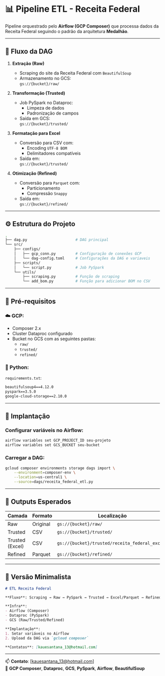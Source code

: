 # 📊 Pipeline ETL - Receita Federal

Pipeline orquestrado pelo **Airflow (GCP Composer)** que processa dados da Receita Federal seguindo o padrão da arquitetura **Medalhão**.

---

## 📌 Fluxo da DAG

1. **Extração (Raw)**
   - Scraping do site da Receita Federal com `BeautifulSoup`
   - Armazenamento no GCS:  
     `gs://{bucket}/raw/`

2. **Transformação (Trusted)**
   - Job PySpark no Dataproc:
     - Limpeza de dados  
     - Padronização de campos
   - Saída em GCS:  
     `gs://{bucket}/trusted/`

3. **Formatação para Excel**
   - Conversão para CSV com:
     - Encoding `UTF-8 BOM`
     - Delimitadores compatíveis
   - Saída em:  
     `gs://{bucket}/trusted/`

4. **Otimização (Refined)**
   - Conversão para `Parquet` com:
     - Particionamento  
     - Compressão `Snappy`
   - Saída em:  
     `gs://{bucket}/refined/`

---

## ⚙️ Estrutura do Projeto

```bash
.
├── dag.py                      # DAG principal
└── src/
    ├── configs/
    │   ├── gcp_conn.py         # Configuração de conexões GCP
    │   └── dag-config.toml     # Configurações da DAG e variaveis
    ├── scripts/
    │   └── script.py           # Job PySpark
    └── utils/
        ├── scraping.py         # Função de scraping
        └── add_bom.py          # Função para adicionar BOM no CSV
```

---

## 🔧 Pré-requisitos

### ☁️ GCP:
- Composer 2.x
- Cluster Dataproc configurado
- Bucket no GCS com as seguintes pastas:
  - `raw/`
  - `trusted/`
  - `refined/`

### 🐍 Python:
`requirements.txt`:

```txt
beautifulsoup4==4.12.0
pyspark==3.5.0
google-cloud-storage==2.10.0
```

---

## 🚀 Implantação

### Configurar variáveis no Airflow:

```bash
airflow variables set GCP_PROJECT_ID seu-projeto
airflow variables set GCS_BUCKET seu-bucket
```

### Carregar a DAG:

```bash
gcloud composer environments storage dags import \
    --environment=composer-env \
    --location=us-central1 \
    --source=dags/receita_federal_etl.py
```

---

## 📁 Outputs Esperados

| Camada             | Formato   | Localização                                |
|--------------------|-----------|---------------------------------------------|
| Raw                | Original  | `gs://{bucket}/raw/`                        |
| Trusted            | CSV       | `gs://{bucket}/trusted/`                   |
| Trusted (Excel)    | CSV       | `gs://{bucket}/trusted/receita_federal_excel/` |
| Refined            | Parquet   | `gs://{bucket}/refined/`                   |

---

## 🧾 Versão Minimalista

```markdown
# ETL Receita Federal

**Fluxo**: Scraping → Raw → PySpark → Trusted → Excel/Parquet → Refined

**Infra**:
- Airflow (Composer)
- Dataproc (PySpark)
- GCS (Raw/Trusted/Refined)

**Implantação**:
1. Setar variáveis no Airflow
2. Upload da DAG via `gcloud composer`

**Contatos**: [kauesantana_13@hotmail.com]
```

---

📫 **Contato**: [kauesantana_13@hotmail.com]  
🔗 **GCP Composer**, **Dataproc**, **GCS**, **PySpark**, **Airflow**, **BeautifulSoup**
